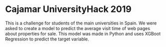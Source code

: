 # Cajamar UniversityHack 2019
This is a challenge for students of the main universities in Spain. We were asked to create a model to predict the average visit time of web pages about properties for sale. 
This model was made in Python and uses XGBoot Regression to predict the target variable.
